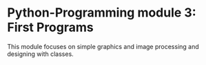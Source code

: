 # Python-Programming module 3: First Programs
This module focuses on simple graphics and image processing and designing with classes.
